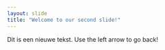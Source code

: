 ```yaml
---
layout: slide
title: "Welcome to our second slide!"
---
```

Dit is een nieuwe tekst.
Use the left arrow to go back!
